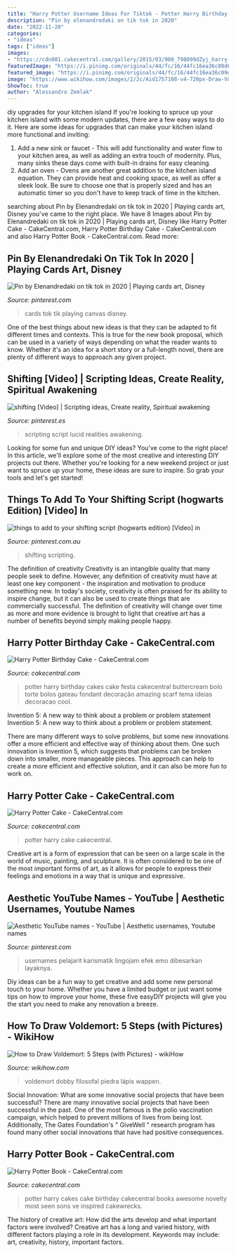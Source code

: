 ```yaml
---
title: "Harry Potter Username Ideas For Tiktok - Potter Harry Birthday Cakes Cake Festa Cakecentral Buttercream Bolo Torte Bolos Gateau Fondant Decoração Amazing Scarf Tema Ideias Decoracao Cool"
description: "Pin by elenandredaki on tik tok in 2020"
date: "2022-11-20"
categories:
- "ideas"
tags: ["ideas"]
images:
- "https://cdn001.cakecentral.com/gallery/2015/03/900_798099dZyj_harry-potter-book.jpg"
featuredImage: "https://i.pinimg.com/originals/44/fc/16/44fc16ea36c09d6b018c44b334003bdf.jpg"
featured_image: "https://i.pinimg.com/originals/44/fc/16/44fc16ea36c09d6b018c44b334003bdf.jpg"
image: "https://www.wikihow.com/images/2/2c/Aid1757108-v4-720px-Draw-Voldemort-Step-5.jpg"
ShowToc: true
author: "Alessandro Zemlak"
---
```



diy upgrades for your kitchen island
If you're looking to spruce up your kitchen island with some modern updates, there are a few easy ways to do it. Here are some ideas for upgrades that can make your kitchen island more functional and inviting: 
1. Add a new sink or faucet - This will add functionality and water flow to your kitchen area, as well as adding an extra touch of modernity. Plus, many sinks these days come with built-in drains for easy cleaning. 
2. Add an oven - Ovens are another great addition to the kitchen island equation. They can provide heat and cooking space, as well as offer a sleek look. Be sure to choose one that is properly sized and has an automatic timer so you don't have to keep track of time in the kitchen. 

	

		
searching about Pin by Elenandredaki on tik tok in 2020 | Playing cards art, Disney you've came to the right place. We have 8 Images about Pin by Elenandredaki on tik tok in 2020 | Playing cards art, Disney like Harry Potter Cake - CakeCentral.com, Harry Potter Birthday Cake - CakeCentral.com and also Harry Potter Book - CakeCentral.com. Read more:
		
    
## Pin By Elenandredaki On Tik Tok In 2020 | Playing Cards Art, Disney

<img loading=lazy src="https://i.pinimg.com/736x/79/0c/e2/790ce218de65a8b5a4440c6da8b93f62.jpg" onerror="this.onerror=null;this.src='https://tse3.mm.bing.net/th?id=OIP.ZaE9VZW3qwySn95DqRQ_bgHaNK&amp;pid=15.1';" alt="Pin by Elenandredaki on tik tok in 2020 | Playing cards art, Disney">

_Source: pinterest.com_

>cards tok tik playing canvas disney. 

	

One of the best things about new ideas is that they can be adapted to fit different times and contexts. This is true for the new book proposal, which can be used in a variety of ways depending on what the reader wants to know. Whether it's an idea for a short story or a full-length novel, there are plenty of different ways to approach any given project.

    
## Shifting [Video] | Scripting Ideas, Create Reality, Spiritual Awakening

<img loading=lazy src="https://i.pinimg.com/736x/87/68/4d/87684d4237c0ec80f28cf0c1f9be75d6.jpg" onerror="this.onerror=null;this.src='https://tse4.mm.bing.net/th?id=OIP.Nu63Ps6wzp9eK-TeckzZiQHaNK&amp;pid=15.1';" alt="shifting [Video] | Scripting ideas, Create reality, Spiritual awakening">

_Source: pinterest.es_

>scripting script lucid realities awakening. 

	

Looking for some fun and unique DIY ideas? You've come to the right place! In this article, we'll explore some of the most creative and interesting DIY projects out there. Whether you're looking for a new weekend project or just want to spruce up your home, these ideas are sure to inspire. So grab your tools and let's get started!

    
## Things To Add To Your Shifting Script (hogwarts Edition) [Video] In

<img loading=lazy src="https://i.pinimg.com/736x/11/84/25/118425ba2bff780a1dcb154fea330a31.jpg" onerror="this.onerror=null;this.src='https://tse3.mm.bing.net/th?id=OIP.RGId1UREXR2Jc5ToF8JV9QHaNK&amp;pid=15.1';" alt="things to add to your shifting script (hogwarts edition) [Video] in">

_Source: pinterest.com.au_

>shifting scripting. 

	

The definition of creativity
Creativity is an intangible quality that many people seek to define. However, any definition of creativity must have at least one key component - the inspiration and motivation to produce something new. In today's society, creativity is often praised for its ability to inspire change, but it can also be used to create things that are commercially successful. The definition of creativity will change over time as more and more evidence is brought to light that creative art has a number of benefits beyond simply making people happy.

    
## Harry Potter Birthday Cake - CakeCentral.com

<img loading=lazy src="https://cdn001.cakecentral.com/gallery/2015/03/900_620427WpLB_harry-potter-birthday-cake.jpg" onerror="this.onerror=null;this.src='https://tse3.mm.bing.net/th?id=OIP.0ChGtUmjTUSIFAlpBD0p9wHaMY&amp;pid=15.1';" alt="Harry Potter Birthday Cake - CakeCentral.com">

_Source: cakecentral.com_

>potter harry birthday cakes cake festa cakecentral buttercream bolo torte bolos gateau fondant decoração amazing scarf tema ideias decoracao cool. 

	

Invention 5: A new way to think about a problem or problem statement
Invention 5: A new way to think about a problem or problem statement. 

There are many different ways to solve problems, but some new innovations offer a more efficient and effective way of thinking about them. One such innovation is Invention 5, which suggests that problems can be broken down into smaller, more manageable pieces. This approach can help to create a more efficient and effective solution, and it can also be more fun to work on.

    
## Harry Potter Cake - CakeCentral.com

<img loading=lazy src="https://cdn001.cakecentral.com/gallery/2019/01/900_harry-potter-cake-681950ySjI2.jpg" onerror="this.onerror=null;this.src='https://tse4.mm.bing.net/th?id=OIP.apQWh6CaQneVzz7L7cAxEQHaLH&amp;pid=15.1';" alt="Harry Potter Cake - CakeCentral.com">

_Source: cakecentral.com_

>potter harry cake cakecentral. 

	

Creative art is a form of expression that can be seen on a large scale in the world of music, painting, and sculpture. It is often considered to be one of the most important forms of art, as it allows for people to express their feelings and emotions in a way that is unique and expressive.

    
## Aesthetic YouTube Names - YouTube | Aesthetic Usernames, Youtube Names

<img loading=lazy src="https://i.pinimg.com/originals/44/fc/16/44fc16ea36c09d6b018c44b334003bdf.jpg" onerror="this.onerror=null;this.src='https://tse1.mm.bing.net/th?id=OIP.uxAs_33N3k8lx1eHs4H6kQHaFj&amp;pid=15.1';" alt="Aesthetic YouTube names - YouTube | Aesthetic usernames, Youtube names">

_Source: pinterest.com_

>usernames pelajarit karismatik lingojam efek emo dibesarkan layaknya. 

	

Diy ideas can be a fun way to get creative and add some new personal touch to your home. Whether you have a limited budget or just want some tips on how to improve your home, these five easyDIY projects will give you the start you need to make any renovation a breeze.

    
## How To Draw Voldemort: 5 Steps (with Pictures) - WikiHow

<img loading=lazy src="https://www.wikihow.com/images/2/2c/Aid1757108-v4-720px-Draw-Voldemort-Step-5.jpg" onerror="this.onerror=null;this.src='https://tse2.mm.bing.net/th?id=OIP.u6zHW6EVLfpycXKRpUPwfQHaJQ&amp;pid=15.1';" alt="How to Draw Voldemort: 5 Steps (with Pictures) - wikiHow">

_Source: wikihow.com_

>voldemort dobby filosofal piedra lápis wappen. 

	

Social Innovation: What are some innovative social projects that have been successful?
There are many innovative social projects that have been successful in the past. One of the most famous is the polio vaccination campaign, which helped to prevent millions of lives from being lost. Additionally, The Gates Foundation's " GiveWell " research program has found many other social innovations that have had positive consequences.

    
## Harry Potter Book - CakeCentral.com

<img loading=lazy src="https://cdn001.cakecentral.com/gallery/2015/03/900_798099dZyj_harry-potter-book.jpg" onerror="this.onerror=null;this.src='https://tse1.mm.bing.net/th?id=OIP._XOM0d_drBR-TuFad4g2dgHaHa&amp;pid=15.1';" alt="Harry Potter Book - CakeCentral.com">

_Source: cakecentral.com_

>potter harry cakes cake birthday cakecentral books awesome novelty most seen sons ve inspired cakewrecks. 

	

The history of creative art: How did the arts develop and what important factors were involved?
Creative art has a long and varied history, with different factors playing a role in its development. Keywords may include: art, creativity, history, important factors.

